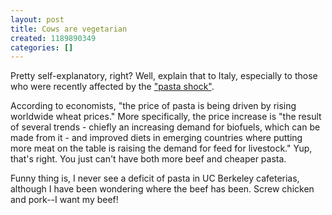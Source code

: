 ```yaml
---
layout: post
title: Cows are vegetarian
created: 1189890349
categories: []
---
```

Pretty self-explanatory, right? Well, explain that to Italy, especially to those who were recently affected by the ["pasta shock"](http://www.guardian.co.uk/italy/story/0,,2168508,00.html).

According to economists, "the price of pasta is being driven by rising worldwide wheat prices." More specifically, the price increase is "the result of several trends - chiefly an increasing demand for biofuels, which can be made from it - and improved diets in emerging countries where putting more meat on the table is raising the demand for feed for livestock." Yup, that's right. You just can't have both more beef and cheaper pasta.

Funny thing is, I never see a deficit of pasta in UC Berkeley cafeterias, although I have been wondering where the beef has been. Screw chicken and pork--I want my beef!
